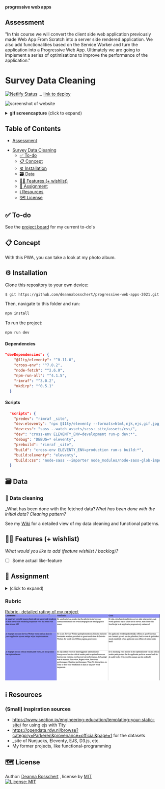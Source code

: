 #### progressive web apps
## Assessment
"In this course we will convert the client side web application previously made Web App From Scratch into a server side rendered application. We also add functionalities based on the Service Worker and turn the application into a Progressive Web App. Ultimately we are going to implement a series of optimisations to improve the performance of the application."


# Survey Data Cleaning
[![Netlify Status](https://api.netlify.com/api/v1/badges/17240f94-6d45-474e-a192-b32b7565d4cc/deploy-status)](https://app.netlify.com/sites/progressive-web-apps-2021/deploys)
 ... [link to deploy](https://progressive-web-apps-2021.netlify.app/)

![screenshot of website](https://github.com/deannabosschert/progressive-web-apps-2021/blob/trunk/_site/assets/img/documentatie/screenshot_website.png)
<details>
  <summary><strong>gif screencapture</strong> (click to expand)</summary>

![gif of website](https://github.com/deannabosschert/progressive-web-apps-2021/blob/trunk/_site/assets/img/screenshot_website.gif)
</details>

## Table of Contents
  * [Assessment](#assessment)
- [Survey Data Cleaning](#survey-data-cleaning)
  * [✅ To-do](#--to-do)
  * [📋 Concept](#---concept)
  * [⚙️ Installation](#---installation)
  * [🗃 Data](#---data)
  * [👯🏿‍ Features (+ wishlist)](#------features----wishlist-)
  * [🏫 Assignment](#---assignment)
  * [ℹ️ Resources](#---resources)
  * [🗺️ License](#----license)

## ✅ To-do
See the [project board](https://github.com/deannabosschert/progressive-web-apps-2021/projects/1) for my current to-do's

## 📋 Concept
With this PWA, you can take a look at my photo album.

## ⚙️ Installation
Clone this repository to your own device:
```bash
$ git https://github.com/deannabosschert/progressive-web-apps-2021.git
```
Then, navigate to this folder and run:

```bash
npm install
```

To run the project:

```bash
npm run dev
```

#### Dependencies
```json
"devDependencies": {
    "@11ty/eleventy": "^0.11.0",
    "cross-env": "^7.0.2",
    "node-fetch": "^2.6.0",
    "npm-run-all": "^4.1.5",
    "rimraf": "^3.0.2",
    "mkdirp": "^0.5.1"
  }
```

#### Scripts
```json
  "scripts": {
    "predev": "rimraf _site",
    "dev:eleventy": "npx @11ty/eleventy --formats=html,njk,ejs,gif,jpg,png,css --serve --port=3000",
    "dev:css": "sass --watch assets/scss:_site/assets/css/",
    "dev": "cross-env ELEVENTY_ENV=development run-p dev:*",
    "debug": "DEBUG=* eleventy",
    "prebuild": "rimraf _site",
    "build": "cross-env ELEVENTY_ENV=production run-s build:*",
    "build:eleventy": "eleventy",
    "build:css": "node-sass --importer node_modules/node-sass-glob-importer/dist/cli.js assets/scss/index.scss _site/assets/css/index.css"
  }
```

## 🗃 Data
### 💽 Data cleaning
_What has been done with the fetched data?_What has been done with the initial data? Cleaning pattern?_

See my [Wiki](https://github.com/deannabosschert/progressive-web-apps-2021/wiki/Data-opschonen) for a detailed view of my data cleaning and functional patterns.


## 👯🏿‍ Features (+ wishlist)
_What would you like to add (feature wishlist / backlog)?_
- [ ] Some actual like-feature

## 🏫 Assignment
<details>
  <summary></strong> (click to expand)</summary>
In this course we were rated on:

- Application of subject matter
- Understanding
- Quality
- Process

### Learning goals
This assessment focusses on:
- Understanding the difference between client side and server side rendering and you being able to apply server side rendering in an application.       
- Understanding how a Service Worker works and the ability to implement it in an application.     
- Understanding how the critical render path works and how to optimize it for a better runtime and / or perceived performance.     

### Week 1 - Server Side Rendering 📡    
**Goal**: Render web pages server side         
See my [wiki](https://github.com/deannabosschert/progressive-web-apps-2021/wiki) for more.    

### Week 2 - Progressive Web App 🚀
**Goal**: Convert application to a Progressive Web App   
See my [wiki](https://github.com/deannabosschert/progressive-web-apps-2021/wiki) for more.    

### Week 3 - Critical Rendering Path 📉     
**Goal**: Optimize the Critical Rendering Path       
See my [wiki](https://github.com/deannabosschert/progressive-web-apps-2021/wiki) for more.    

</details>

### Rubric

[Rubric- detailed rating of my project](https://github.com/deannabosschert/progressive-web-apps-2021/wiki/Rubric)
![rubric](https://github.com/deannabosschert/progressive-web-apps-2021/blob/trunk/assets/img/rubric.png)

## ℹ️ Resources
### (Small) inspiration sources
- https://www.section.io/engineering-education/templating-your-static-site/ for using ejs with 11ty
- https://opendata.rdw.nl/browse?category=Parkeren&provenance=official&page=1 for the datasets
- _site of Nunjucks, Eleventy, EJS, D3.js, etc.
- My former projects, like functional-programming

## 🗺️ License
Author: [Deanna Bosschert](https://github.com/deannabosschert) , license by
[MIT](https://github.com/deannabosschert/progressive-web-apps-2021/blob/master/LICENSE)      
[![License: MIT](https://img.shields.io/badge/License-MIT-yellow.svg)](https://opensource.org/licenses/MIT)
